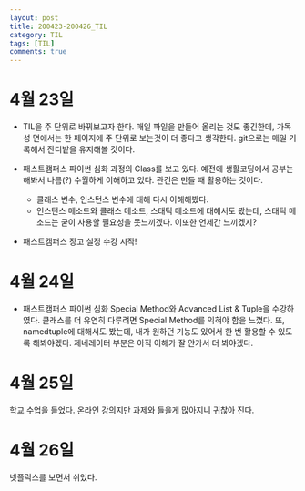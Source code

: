 ```yaml
---
layout: post
title: 200423-200426_TIL
category: TIL
tags: [TIL]
comments: true
---
```


4월 23일
=======
- TIL을 주 단위로 바꿔보고자 한다. 매일 파일을 만들어 올리는 것도 좋긴한데, 가독성 면에서는 한 페이지에 주 단위로 보는것이 더 좋다고 생각한다. git으로는 매일 기록해서 잔디밭을 유지해볼 것이다.

- 패스트캠퍼스 파이썬 심화 과정의 Class를 보고 있다. 예전에 생활코딩에서 공부는 해봐서 나름(?) 수월하게 이해하고 있다. 관건은 만들 때 활용하는 것이다.
  - 클래스 변수, 인스턴스 변수에 대해 다시 이해해봤다.
  - 인스턴스 메소드와 클래스 메소드, 스태틱 메소드에 대해서도 봤는데, 스태틱 메소드는 굳이 사용할 필요성을 못느끼겠다. 이또한 언제간 느끼겠지?

- 패스트캠퍼스 장고 실정 수강 시작!

4월 24일
=======
- 패스트캠퍼스 파이썬 심화 Special Method와 Advanced List & Tuple을 수강하였다. 클래스를 더 유연히 다루려면 Special Method를 익혀야 함을 느꼈다. 또, namedtuple에 대해서도 봤는데, 내가 원하던 기능도 있어서 한 번 활용할 수 있도록 해봐야겠다. 제네레이터 부분은 아직 이해가 잘 안가서 더 봐야겠다.


4월 25일
======
학교 수업을 들었다. 온라인 강의지만 과제와 들을게 많아지니 귀찮아 진다.

4월 26일
======
넷플릭스를 보면서 쉬었다.
